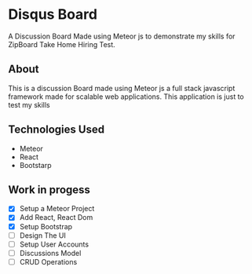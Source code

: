 # Disqus Board
A Discussion Board Made using Meteor js to demonstrate my skills for ZipBoard Take Home Hiring Test.

## About
This is a discussion Board made using Meteor js a full stack javascript framework made for scalable web applications. This application is just to test my skills

## Technologies Used
- Meteor
- React
- Bootstarp

## Work in progess
* [x] Setup a Meteor Project
* [x] Add React, React Dom
* [x] Setup Bootstrap
* [ ] Design The UI
* [ ] Setup User Accounts
* [ ] Discussions Model
* [ ] CRUD Operations
